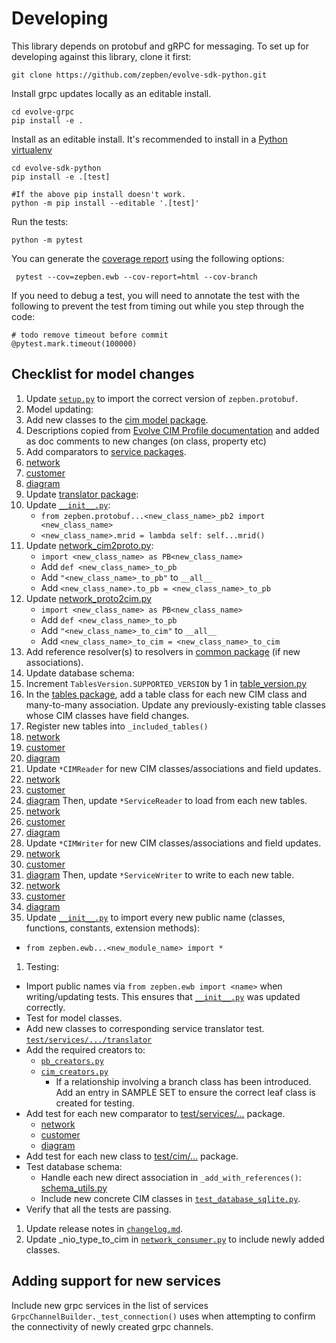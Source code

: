 # Developing ##

This library depends on protobuf and gRPC for messaging. To set up for developing against this library, clone it first:

```
git clone https://github.com/zepben/evolve-sdk-python.git
```

Install grpc updates locally as an editable install.

```
cd evolve-grpc
pip install -e .
```

Install as an editable install. It's recommended to install in a [Python virtualenv](https://virtualenv.pypa.io/en/stable/)

```
cd evolve-sdk-python
pip install -e .[test]

#If the above pip install doesn't work.
python -m pip install --editable '.[test]'
```

Run the tests:

```
python -m pytest
```

You can generate the [coverage report](htmlcov/index.html) using the following options:

```
 pytest --cov=zepben.ewb --cov-report=html --cov-branch
 ```

If you need to debug a test, you will need to annotate the test with the following
to prevent the test from timing out while you step through the code:

```
# todo remove timeout before commit
@pytest.mark.timeout(100000)
```

## Checklist for model changes ##

1. Update [`setup.py`](setup.py) to import the correct version of `zepben.protobuf`.
1. Model updating:
1. Add new classes to the [cim model package](src/zepben/ewb/model/cim).
1. Descriptions copied from [Evolve CIM Profile documentation](https://zepben.github.io/evolve/docs/cim/evolve) and added as doc comments to new changes (on
   class, property etc)
1. Add comparators to [service packages](src/zepben/ewb/services).
  1. [network](src/zepben/ewb/services/network/network_service_comparator.py)
  1. [customer](src/zepben/ewb/services/customer/customer_service_comparator.py)
  1. [diagram](src/zepben/ewb/services/diagram/diagram_service_comparator.py)
1. Update [translator package](src/zepben/ewb/services/network/translator):
1. Update [```__init__.py```](src/zepben/ewb/services/network/translator/__init__.py):
   * ```from zepben.protobuf...<new_class_name>_pb2 import <new_class_name>```
   * ```<new_class_name>.mrid = lambda self: self...mrid()```
1. Update [network_cim2proto.py](src/zepben/ewb/services/network/translator/network_cim2proto.py):
   * ```import <new_class_name> as PB<new_class_name>```
   * Add ```def <new_class_name>_to_pb```
   * Add ```"<new_class_name>_to_pb"``` to ```__all__```
   * Add ```<new_class_name>.to_pb = <new_class_name>_to_pb```
1. Update  [network_proto2cim.py](src/zepben/ewb/services/network/translator/network_proto2cim.py)
   * ```import <new_class_name> as PB<new_class_name>```
   * Add ```def <new_class_name>_to_pb```
   * Add ```"<new_class_name>_to_cim"``` to ```__all__```
   * Add ```<new_class_name>_to_cim = <new_class_name>_to_cim```
1. Add reference resolver(s) to resolvers in [common package](src/zepben/ewb/services/common)  (if new associations).
1. Update database schema:
1. Increment `TablesVersion.SUPPORTED_VERSION` by 1 in [table_version.py](src/zepben/ewb/database/sqlite/tables/table_version.py)
1. In the [tables package](src/zepben/ewb/database/sqlite/tables), add a table class for each new CIM class and many-to-many association.
   Update any previously-existing table classes whose CIM classes have field changes.
1. Register new tables into `_included_tables()`
  1. [network](src/zepben/ewb/database/sqlite/network/network_database_tables.py)
  1. [customer](src/zepben/ewb/database/sqlite/customer/customer_database_tables.py)
  1. [diagram](src/zepben/ewb/database/sqlite/diagram/diagram_database_tables.py)
1. Update `*CIMReader` for new CIM classes/associations and field updates.
  1. [network](src/zepben/ewb/database/sqlite/network/network_cim_reader.py)
  1. [customer](src/zepben/ewb/database/sqlite/customer/customer_cim_reader.py)
  1. [diagram](src/zepben/ewb/database/sqlite/diagram/diagram_cim_reader.py)
     Then, update `*ServiceReader` to load from each new tables.
  1. [network](src/zepben/ewb/database/sqlite/network/network_service_reader.py)
  1. [customer](src/zepben/ewb/database/sqlite/customer/customer_service_reader.py)
  1. [diagram](src/zepben/ewb/database/sqlite/diagram/diagram_service_reader.py)
1. Update `*CIMWriter` for new CIM classes/associations and field updates.
  1. [network](src/zepben/ewb/database/sqlite/network/network_cim_writer.py)
  1. [customer](src/zepben/ewb/database/sqlite/customer/customer_cim_writer.py)
  1. [diagram](src/zepben/ewb/database/sqlite/diagram/diagram_cim_writer.py)
     Then, update `*ServiceWriter` to write to each new table.
  1. [network](src/zepben/ewb/database/sqlite/network/network_service_writer.py)
  1. [customer](src/zepben/ewb/database/sqlite/customer/customer_service_writer.py)
  1. [diagram](src/zepben/ewb/database/sqlite/diagram/diagram_service_writer.py)
1. Update [```__init__.py```](src/zepben/ewb/__init__.py) to import every new public name (classes, functions, constants, extension methods):


* ```from zepben.ewb...<new_module_name> import *```


1. Testing:


* Import public names via ```from zepben.ewb import <name>``` when writing/updating tests. This ensures that
  [```__init__.py```](src/zepben/ewb/__init__.py) was updated correctly.
* Test for model classes.
* Add new classes to corresponding service translator test. [```test/services/.../translator```](test/services)
* Add the required creators to:
  - [```pb_creators.py```](test/streaming/get/pb_creators.py)
  - [```cim_creators.py```](test/cim/cim_creators.py)
    - If a relationship involving a branch class has been introduced. Add an entry in SAMPLE SET to ensure the correct leaf class is created for testing.
* Add test for each new comparator to  [test/services/...](test/services) package.
  * [network](test/services/network/test_network_service_comparator.py)
  * [customer](test/services/customer/test_customer_service_comparator.py)
  * [diagram](test/services/diagram/test_diagram_service_comparator.py)
* Add test for each new class to  [test/cim/...](test/cim) package.
* Test database schema:
  - Handle each new direct association in `_add_with_references()`: [schema_utils.py](test/database/sqlite/schema_utils.py)
  - Include new concrete CIM classes in [```test_database_sqlite.py```](test/database/sqlite/test_database_sqlite.py).
* Verify that all the tests are passing.


1. Update release notes in [```changelog.md```](changelog.md).
1. Update _nio_type_to_cim in [```network_consumer.py```](src/zepben/ewb/streaming/get/network_consumer.py) to include newly added classes.

## Adding support for new services ##

Include new grpc services in the list of services ```GrpcChannelBuilder._test_connection()``` uses when attempting to confirm the connectivity of newly created
grpc channels.
